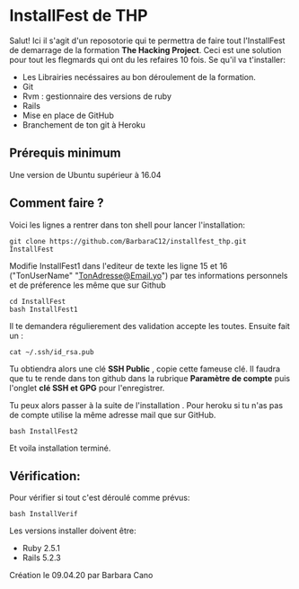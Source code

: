 # InstallFest de THP

Salut! Ici il s'agit d'un reposotorie qui te permettra de faire tout l'InstallFest de demarrage de la formation **The Hacking Project**. 
Ceci est une solution pour tout les flegmards qui ont du les refaires 10 fois.
Se qu'il va t'installer: 

 - Les Librairies necéssaires au bon déroulement de la formation. 
 - Git
 - Rvm : gestionnaire des versions de ruby
 - Rails
 - Mise en place de GitHub
 - Branchement de ton git  à Heroku 

## Prérequis minimum

Une version de Ubuntu supérieur à 16.04

## Comment faire ?

Voici les lignes a rentrer dans ton shell pour lancer l'installation:

    git clone https://github.com/BarbaraC12/installfest_thp.git InstallFest
 
Modifie InstallFest1 dans l'editeur de texte les ligne 15 et 16 ("TonUserName" "TonAdresse@Email.yo") par tes informations personnels et de préference les même que sur Github

    cd InstallFest
    bash InstallFest1
Il te demandera régulierement des validation accepte les toutes.
Ensuite fait un : 

	cat ~/.ssh/id_rsa.pub
Tu obtiendra alors une clé  **SSH Public** , copie cette fameuse clé. Il faudra que tu te rende dans ton github dans la rubrique **Paramètre de compte** puis l'onglet **clé SSH et GPG** pour l'enregistrer.

Tu peux alors passer à la suite de l'installation . Pour heroku si tu n'as pas de compte utilise la même adresse mail que sur GitHub.

    bash InstallFest2
Et voila installation terminé.

## Vérification:

Pour vérifier si tout c'est déroulé comme prévus:

    bash InstallVerif
Les versions installer doivent être:

 - Ruby 2.5.1
 - Rails 5.2.3

Création le 09.04.20 par Barbara Cano
